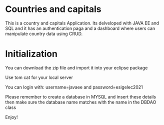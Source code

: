 # Countries and capitals
 This is a country and capitals Application. Its delveloped with JAVA EE and SQL and it has an authentication paga and a dashboard where users can manipulate country data using CRUD. 

# Initialization
You can download the zip file and import it into your eclipse package

Use tom cat for your local server 

You can login with:
username=javaee and password=esigelec2021

Please remember to create a database in MYSQL and insert these details then make sure the database name matches with the name in the DBDAO class

Enjoy!
